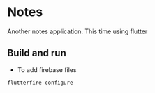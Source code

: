 # Notes

Another notes application. This time using flutter


## Build and run

- To add firebase files

```
flutterfire configure
```